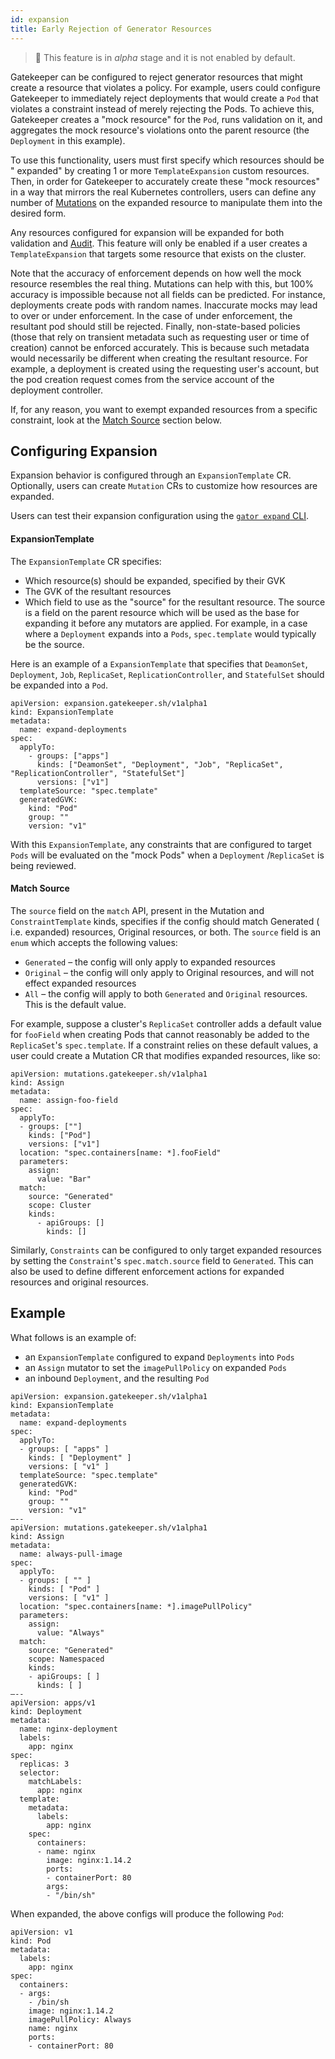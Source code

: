 ```yaml
---
id: expansion 
title: Early Rejection of Generator Resources
---
```


> 🚧 This feature is in _alpha_ stage and it is not enabled by default.

Gatekeeper can be configured to reject generator resources that might create a
 resource that violates a policy. For example, users could 
configure Gatekeeper to immediately reject deployments that would create a `Pod` 
that violates a constraint instead of merely rejecting the Pods. To achieve this,
Gatekeeper creates a "mock resource" for the `Pod`, runs validation on it, and 
aggregates the mock resource's violations onto the parent resource (the
 `Deployment` in this example).

To use this functionality, users must first specify which resources should be "
expanded" by creating 1 or more `TemplateExpansion` custom resources. Then, in
order for Gatekeeper to accurately create these "mock resources" in a way that
mirrors the real Kubernetes controllers, users can define any number of
[Mutations](https://open-policy-agent.github.io/gatekeeper/website/docs/mutation)
on the expanded resource to manipulate them into the desired form.

Any resources configured for expansion will be expanded for both validation and
[Audit](https://open-policy-agent.github.io/gatekeeper/website/docs/audit). This
feature will only be enabled if a user creates a `TemplateExpansion`
that targets some resource that exists on the cluster.

Note that the accuracy of enforcement depends on how well the mock resource
resembles the real thing. Mutations can help with this, but 100% accuracy is
impossible because not all fields can be predicted. For instance, deployments
create pods with random names. Inaccurate mocks may lead to over or under
enforcement. In the case of under enforcement, the resultant pod should still be
rejected. Finally, non-state-based policies (those that rely on transient
metadata such as requesting user or time of creation) cannot be enforced
accurately. This is because such metadata would necessarily be different when
creating the resultant resource. For example, a deployment is created using the
requesting user's account, but the pod creation request comes from the service
account of the deployment controller.

If, for any reason, you want to exempt expanded resources from a specific
constraint, look at the [Match Source](#match-source) section below.

## Configuring Expansion

Expansion behavior is configured through an `ExpansionTemplate` CR. Optionally,
users can create `Mutation` CRs to customize how resources are expanded.

Users can test their expansion configuration using the 
[`gator expand` CLI](https://open-policy-agent.github.io/gatekeeper/website/docs/gator).

#### ExpansionTemplate

The `ExpansionTemplate` CR specifies:

- Which resource(s) should be expanded, specified by their GVK
- The GVK of the resultant resources
- Which field to use as the "source" for the resultant resource. The source is a
  field on the parent resource which will be used as the base for expanding it
  before any mutators are applied. For example, in a case where a `Deployment`
  expands into a `Pods`, `spec.template` would typically be the source.

Here is an example of a `ExpansionTemplate` that specifies that `DeamonSet`,
 `Deployment`, `Job`, `ReplicaSet`, `ReplicationController`, and `StatefulSet` 
 should be expanded into a `Pod`.

```
apiVersion: expansion.gatekeeper.sh/v1alpha1
kind: ExpansionTemplate
metadata:
  name: expand-deployments
spec:
  applyTo:
    - groups: ["apps"]
      kinds: ["DeamonSet", "Deployment", "Job", "ReplicaSet", "ReplicationController", "StatefulSet"]
      versions: ["v1"]
  templateSource: "spec.template"
  generatedGVK:
    kind: "Pod"
    group: ""
    version: "v1"
```

With this `ExpansionTemplate`, any constraints that are configured to
target `Pods` will be evaluated on the "mock Pods" when a `Deployment`
/`ReplicaSet` is being reviewed.

#### Match Source

The `source` field on the `match` API, present in the Mutation
and `ConstraintTemplate` kinds, specifies if the config should match Generated (
i.e. expanded) resources, Original resources, or both. The `source` field is
an `enum` which accepts the following values:

- `Generated` – the config will only apply to expanded resources
- `Original` – the config will only apply to Original resources, and will not
  effect expanded resources
- `All` – the config will apply to both `Generated` and `Original` resources.
  This is the default value.

For example, suppose a cluster's `ReplicaSet` controller adds a default value
for `fooField` when creating Pods that cannot reasonably be added to
the `ReplicaSet`'s `spec.template`. If a constraint relies on these default
values, a user could create a Mutation CR that modifies expanded resources, like
so:

```
apiVersion: mutations.gatekeeper.sh/v1alpha1
kind: Assign
metadata:
  name: assign-foo-field
spec:
  applyTo:
  - groups: [""]
    kinds: ["Pod"]
    versions: ["v1"]
  location: "spec.containers[name: *].fooField"
  parameters:
    assign:
      value: "Bar"
  match:
    source: "Generated"
    scope: Cluster
    kinds:
      - apiGroups: []
        kinds: []
```

Similarly, `Constraints` can be configured to only target expanded resources by
setting the `Constraint`'s `spec.match.source` field to `Generated`. This can
also be used to define different enforcement actions for expanded resources and
original resources.

## Example

What follows is an example of:

- an  `ExpansionTemplate` configured to expand `Deployments` into `Pods`
- an `Assign` mutator to set the `imagePullPolicy` on expanded `Pods`
- an inbound `Deployment`, and the resulting `Pod`

```
apiVersion: expansion.gatekeeper.sh/v1alpha1
kind: ExpansionTemplate
metadata:
  name: expand-deployments
spec:
  applyTo:
  - groups: [ "apps" ]
    kinds: [ "Deployment" ]
    versions: [ "v1" ]
  templateSource: "spec.template"
  generatedGVK:
    kind: "Pod"
    group: ""
    version: "v1"
—--
apiVersion: mutations.gatekeeper.sh/v1alpha1
kind: Assign
metadata:
  name: always-pull-image
spec:
  applyTo:
  - groups: [ "" ]
    kinds: [ "Pod" ]
    versions: [ "v1" ]
  location: "spec.containers[name: *].imagePullPolicy"
  parameters:
    assign:
      value: "Always"
  match:
    source: "Generated"
    scope: Namespaced
    kinds:
    - apiGroups: [ ]
      kinds: [ ]
—--
apiVersion: apps/v1
kind: Deployment
metadata:
  name: nginx-deployment
  labels:
    app: nginx
spec:
  replicas: 3
  selector:
    matchLabels:
      app: nginx
  template:
    metadata:
      labels:
        app: nginx
    spec:
      containers:
      - name: nginx
        image: nginx:1.14.2
        ports:
        - containerPort: 80
        args:
        - "/bin/sh"
```

When expanded, the above configs will produce the following `Pod`:

```
apiVersion: v1
kind: Pod
metadata:
  labels:
    app: nginx
spec:
  containers:
  - args:
    - /bin/sh
    image: nginx:1.14.2
    imagePullPolicy: Always
    name: nginx
    ports:
    - containerPort: 80
```


